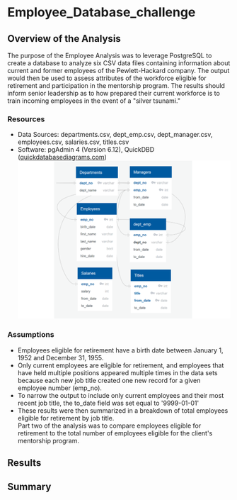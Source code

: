 # Employee_Database_challenge
## Overview of the Analysis
The purpose of the Employee Analysis was to leverage PostgreSQL to create a database to analyze six CSV data files containing information about current and former employees of the Pewlett-Hackard company. The output would then be used to assess attributes of the workforce eligible for retirement and participation in the mentorship program. The results should inform senior leadership as to how prepared their current workforce is to train incoming employees in the event of a "silver tsunami." <br />
### Resources
- Data Sources: departments.csv, dept_emp.csv, dept_manager.csv, employees.csv, salaries.csv, titles.csv<br />
- Software: pgAdmin 4 (Version 6.12), QuickDBD ([quickdatabasediagrams.com](https://www.quickdatabasediagrams.com/))
![Chart 1](https://github.com/banasibb/Employee_Database_challenge/blob/e1d41fd740cafcc75474d092076822a8da325999/EmployeeDB_2.png)
### Assumptions
- Employees eligible for retirement have a birth date between January 1, 1952 and December 31, 1955. 
- Only current employees are eligible for retirement, and employees that have held multiple positions appeared multiple times in the data sets because each new job title created one new record for a given employee number (emp_no).
- To narrow the output to include only current employees and their most recent job title, the to_date field was set equal to '9999-01-01'
- These results were then summarized in a breakdown of total employees eligible for retirement by job title.
<br />Part two of the analysis was to compare employees eligible for retirement to the total number of employees eligible for the client's mentorship program. 
## Results
## Summary
